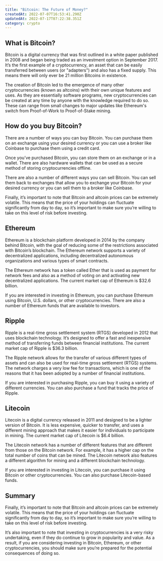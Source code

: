 ```yaml
---
title: "Bitcoin: The Future of Money?"
createdAt: 2022-07-07T16:53:41.290Z
updatedAt: 2022-07-17T07:22:38.351Z
category: crypto
---
```


## What is Bitcoin?

Bitcoin is a digital currency that was first outlined in a white paper published in 2008 and began being traded as an investment option in September 2017. It’s the first example of a cryptocurrency, an asset that can be easily transferred between users (or "adapters") and also has a fixed supply. This means there will only ever be 21 million Bitcoins in existence.

The creation of Bitcoin led to the emergence of many other cryptocurrencies (known as altcoins) with their own unique features and uses. As they are essentially software programs, new cryptocurrencies can be created at any time by anyone with the knowledge required to do so. These can range from small changes to major updates like Ethereum's switch from Proof-of-Work to Proof-of-Stake mining.

## How do you buy Bitcoin?

There are a number of ways you can buy Bitcoin. You can purchase them on an exchange using your desired currency or you can use a broker like Coinbase to purchase them using a credit card.

Once you’ve purchased Bitcoin, you can store them on an exchange or in a wallet. There are also hardware wallets that can be used as a secure method of storing cryptocurrencies offline.

There are also a number of different ways you can sell Bitcoin. You can sell them back to exchanges that allow you to exchange your Bitcoin for your desired currency or you can sell them to a broker like Coinbase.

Finally, it’s important to note that Bitcoin and altcoin prices can be extremely volatile. This means that the price of your holdings can fluctuate significantly from day to day, so it’s important to make sure you’re willing to take on this level of risk before investing.

## Ethereum

Ethereum is a blockchain platform developed in 2014 by the company behind Bitcoin, with the goal of reducing some of the restrictions associated with Bitcoin’s blockchain. The Ethereum network supports a variety of decentralized applications, including decentralized autonomous organizations and various types of smart contracts.

The Ethereum network has a token called Ether that is used as payment for network fees and also as a method of voting on and activating new decentralized applications. The current market cap of Ethereum is $32.6 billion.

If you are interested in investing in Ethereum, you can purchase Ethereum using Bitcoin, U.S. dollars, or other cryptocurrencies. There are also a number of Ethereum funds that are available to investors.

## Ripple

Ripple is a real-time gross settlement system (RTGS) developed in 2012 that uses blockchain technology. It’s designed to offer a fast and inexpensive method of transferring funds between financial institutions. The current market cap of Ripple is $36.3 billion.

The Ripple network allows for the transfer of various different types of assets and can also be used for real-time gross settlement (RTGS) systems. The network charges a very low fee for transactions, which is one of the reasons that it has been adopted by a number of financial institutions.

If you are interested in purchasing Ripple, you can buy it using a variety of different currencies. You can also purchase a fund that tracks the price of Ripple.

## Litecoin

Litecoin is a digital currency released in 2011 and designed to be a lighter version of Bitcoin. It is less expensive, quicker to transfer, and uses a different mining approach that makes it easier for individuals to participate in mining. The current market cap of Litecoin is $6.4 billion.

The Litecoin network has a number of different features that are different from those on the Bitcoin network. For example, it has a higher cap on the total number of coins that can be mined. The Litecoin network also features a different algorithm for mining and a different blockchain technology.

If you are interested in investing in Litecoin, you can purchase it using Bitcoin or other cryptocurrencies. You can also purchase Litecoin-based funds.

## Summary

Finally, it’s important to note that Bitcoin and altcoin prices can be extremely volatile. This means that the price of your holdings can fluctuate significantly from day to day, so it’s important to make sure you’re willing to take on this level of risk before investing.

It’s also important to note that investing in cryptocurrencies is a very risky undertaking, even if they do continue to grow in popularity and value. As a result, if you are considering investing in Bitcoin, Ethereum, or other cryptocurrencies, you should make sure you’re prepared for the potential consequences of doing so.
